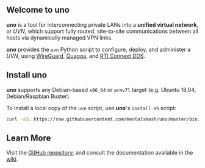 ## Welcome to uno

**uno** is a tool for interconnecting private LANs into a **unified virtual network**, or *UVN*, which support fully routed, site-to-site communications between all hosts via dynamically managed VPN links.

**uno** provides the `uvn` Python script to configure, deploy, and administer a *UVN*, using [WireGuard](https://www.wireguard.com/), [Quagga](https://www.nongnu.org/quagga/), and [RTI Connext DDS](https://www.rti.com/products/connext-dds-professional).

## Install uno

**uno** supports any Debian-based `x86_64` or `armv7l` target (e.g. Ubuntu 18.04, Debian/Raspbian Buster).

To install a local copy of the `uvn` script, use **uno**'s `install.sh` script:

```sh
curl -sSL https://raw.githubusercontent.com/mentalsmash/uno/master/bin/install.sh | sh
```

## Learn More

Visit the [GitHub repository](https://github.com/mentalsmash/uno/), and consult the documentation available in the [wiki](https://github.com/mentalsmash/uno/wiki).

